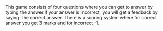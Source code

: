 This game consists of four questions where you can get to answer by typing the answer.If your answer is Incorrect, you will get a feedback by saying The correct answer .There is a scoring system where for correct answer you get  3 marks and for incorrect -1.

